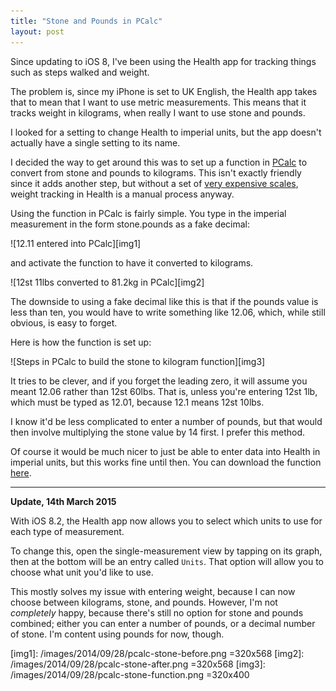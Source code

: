 ```yaml
---
title: "Stone and Pounds in PCalc"
layout: post
---
```


Since updating to iOS 8, I've been using the Health app for tracking things such as steps walked and weight.

The problem is, since my iPhone is set to UK English, the Health app takes that to mean that I want to use metric measurements. This means that it tracks weight in kilograms, when really I want to use stone and pounds.

I looked for a setting to change Health to imperial units, but the app doesn't actually have a single setting to its name.

I decided the way to get around this was to set up a function in [PCalc][1] to convert from stone and pounds to kilograms. This isn't exactly friendly since it adds another step, but without a set of [very expensive scales][2], weight tracking in Health is a manual process anyway. <!-- more -->

Using the function in PCalc is fairly simple. You type in the imperial measurement in the form stone.pounds as a fake decimal:

![12.11 entered into PCalc][img1]

and activate the function to have it converted to kilograms.

![12st 11lbs converted to 81.2kg in PCalc][img2]

The downside to using a fake decimal like this is that if the pounds value is less than ten, you would have to write something like 12.06, which, while still obvious, is easy to forget.

Here is how the function is set up:

![Steps in PCalc to build the stone to kilogram function][img3]

It tries to be clever, and if you forget the leading zero, it will assume you meant 12.06 rather than 12st 60lbs. That is, unless you're entering 12st 1lb, which must be typed as 12.01, because 12.1 means 12st 10lbs.

I know it'd be less complicated to enter a number of pounds, but that would then involve multiplying the stone value by 14 first. I prefer this method.

Of course it would be much nicer to just be able to enter data into Health in imperial units, but this works fine until then. You can download the function [here][3].

***

**Update, 14th March 2015**

With iOS 8.2, the Health app now allows you to select which units to use for each type of measurement.

To change this, open the single-measurement view by tapping on its graph, then at the bottom will be an entry called `Units`. That option will allow you to choose what unit you'd like to use.

This mostly solves my issue with entering weight, because I can now choose between kilograms, stone, and pounds. However, I'm not *completely* happy, because there's still no option for stone and pounds combined; either you can enter a number of pounds, or a decimal number of stone. I'm content using pounds for now, though.

[1]: https://itunes.apple.com/gb/app/pcalc-the-best-calculator/id284666222?mt=8&uo=4&at=10l7rn
[2]: http://www.amazon.co.uk/gp/product/B00BKRQ4E8/ref=as_li_tl?ie=UTF8&camp=1634&creative=6738&creativeASIN=B00BKRQ4E8&linkCode=as2&tag=josh-asch-21&linkId=WEH5SNS47LCK6KEO
[3]: /downloads/stone-to-kg.pcalcfunctions

[img1]: /images/2014/09/28/pcalc-stone-before.png =320x568
[img2]: /images/2014/09/28/pcalc-stone-after.png =320x568
[img3]: /images/2014/09/28/pcalc-stone-function.png =320x400
